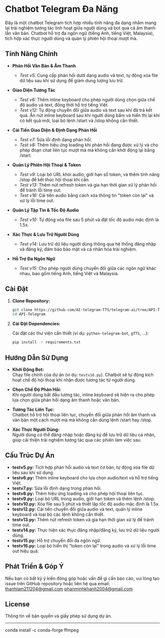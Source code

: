 # Chatbot Telegram Đa Năng

Đây là một chatbot Telegram tích hợp nhiều tính năng đa dạng nhằm mang lại trải nghiệm tương tác linh hoạt giữa người dùng và bot qua cả âm thanh lẫn văn bản. Chatbot hỗ trợ đa ngôn ngữ (tiếng Anh, tiếng Việt, Malaysia), tích hợp xác thực người dùng và quản lý phiên hội thoại mượt mà.

## Tính Năng Chính

- **Phản Hồi Văn Bản & Âm Thanh**  
  - *Test v5:* Cung cấp phản hồi dưới dạng audio và text, tự động xóa file dữ liệu sau khi sử dụng để giảm dung lượng lưu trữ.

- **Giao Diện Tương Tác**  
  - *Test v6:* Thêm inline keyboard cho phép người dùng chọn giữa chế độ audio và text, đồng thời hỗ trợ tiếng Việt.
  - *Test v12:* Tự động chuyển đổi giữa audio và text sau khi đã trả kết quả. Ẩn nút inline keyboard sau khi người dùng bấm và hiển thị lại khi có kết quả mới, loại bỏ lệnh /start và /stop không cần thiết.

- **Cải Tiến Giao Diện & Định Dạng Phản Hồi**  
  - *Test v7:* Sửa lỗi định dạng phản hồi.
  - *Test v8:* Thêm hiệu ứng loading khi phản hồi đang được xử lý và cho phép đoạn chat liên tục mượt mà mà không cần khởi động lại bằng /start.

- **Quản Lý Phiên Hội Thoại & Token**  
  - *Test v9:* Loại bỏ URL khỏi audio, giới hạn số token, và thêm tính năng /stop để kết thúc hội thoại khi cần.
  - *Test v13:* Thêm nút refresh token và gia hạn thời gian xử lý phản hồi để tránh lỗi time out.
  - *Test v16:* Cải tiến audio bằng cách xóa thông tin "token còn lại" và xử lý lỗi time out.

- **Quản Lý Tập Tin & Tốc Độ Audio**  
  - *Test v10:* Tự động xóa file sau 5 phút và đặt tốc độ audio mặc định là 1.5x.

- **Xác Thực & Lưu Trữ Người Dùng**  
  - *Test v14:* Lưu trữ dữ liệu người dùng thông qua hệ thống đăng nhập và đăng ký, đảm bảo bảo mật và cá nhân hóa trải nghiệm.

- **Hỗ Trợ Đa Ngôn Ngữ**  
  - *Test v15:* Cho phép người dùng chuyển đổi giữa các ngôn ngữ khác nhau, bao gồm tiếng Anh, tiếng Việt và Malaysia.

## Cài Đặt

1. **Clone Repository:**

   ```bash
   git clone https://github.com/AI-telegram-TTS/telegram-ai/tree/API-Telegram
   cd API-Telegram
   ```

2. **Cài Đặt Dependencies:**

   Cài đặt các thư viện cần thiết (ví dụ: `python-telegram-bot`, `gTTS`, ...):

   ```bash
   pip install -r requirements.txt
   ```

## Hướng Dẫn Sử Dụng

- **Khởi Động Bot:**  
  Chạy file chính của dự án (ví dụ: `testv16.py`). Chatbot sẽ tự động kích hoạt chế độ hội thoại khi nhận được tương tác từ người dùng.

- **Chọn Chế Độ Phản Hồi:**  
  Khi người dùng bắt đầu tương tác, inline keyboard sẽ hiện ra cho phép lựa chọn giữa phản hồi dạng âm thanh hoặc văn bản.

- **Tương Tác Liên Tục:**  
  Chatbot hỗ trợ hội thoại liên tục, chuyển đổi giữa phản hồi âm thanh và văn bản một cách mượt mà mà không cần dùng lệnh /start hay /stop.

- **Xác Thực Người Dùng:**  
  Người dùng có thể đăng nhập hoặc đăng ký để lưu trữ dữ liệu cá nhân, giúp cải thiện trải nghiệm tương tác qua các phiên làm việc sau.

## Cấu Trúc Dự Án

- **testv5.py:** Tích hợp phản hồi audio và text cơ bản, tự động xóa file dữ liệu sau khi sử dụng.
- **testv6.py:** Thêm inline keyboard cho lựa chọn audio/text và hỗ trợ tiếng Việt.
- **testv7.py:** Sửa lỗi định dạng trong phản hồi.
- **testv8.py:** Thêm hiệu ứng loading và cho phép hội thoại liên tục.
- **testv9.py:** Loại bỏ URL trong audio, giới hạn token và thêm lệnh /stop.
- **testv10.py:** Xóa file sau 5 phút và thiết lập tốc độ audio mặc định là 1.5x.
- **testv12.py:** Cải tiến chuyển đổi giữa audio và text, quản lý inline keyboard và loại bỏ các lệnh không cần thiết.
- **testv13.py:** Thêm nút refresh token và gia hạn thời gian xử lý để tránh time out.
- **testv14.py:** Thực hiện xác thực đăng nhập/đăng ký, lưu trữ dữ liệu người dùng.
- **testv15.py:** Hỗ trợ chuyển đổi đa ngôn ngữ.
- **testv16.py:** Loại bỏ hiển thị "token còn lại" trong audio và xử lý lỗi time out hiệu quả.

## Phát Triển & Góp Ý

Nếu bạn có bất kỳ ý kiến đóng góp hoặc vấn đề gì cần báo cáo, vui lòng tạo issue trên GitHub repository hoặc liên hệ qua email: [thanhlam211204@gmail.com](mailto:thanhlam211204@gmail.com)
[phanminhkhanh2004@gmail.com](mailto:phanminhkhanh2004@gmail.com)

## License

Thông tin về bản quyền và giấy phép sử dụng dự án.

---

conda install -c conda-forge ffmpeg
